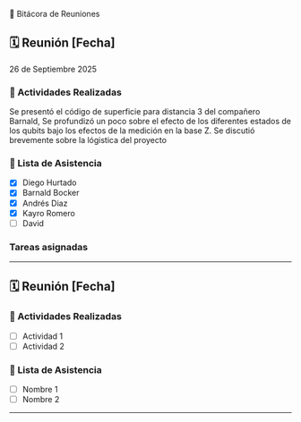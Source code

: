  📒 Bitácora de Reuniones



## 🗓️ Reunión [Fecha]
26 de Septiembre 2025

### 📌 Actividades Realizadas

Se presentó el código de superficie para distancia 3 del compañero Barnald, Se profundizó un poco sobre el efecto de los diferentes estados de los qubits bajo los efectos de la medición en la base Z. Se discutió brevemente sobre la lógistica del proyecto  

### 👥 Lista de Asistencia
- [X] Diego Hurtado  
- [X] Barnald Bocker
- [X] Andrés Diaz
- [X] Kayro Romero
- [ ] David

### Tareas asignadas

  
---

## 🗓️ Reunión [Fecha]

### 📌 Actividades Realizadas
- [ ] Actividad 1  
- [ ] Actividad 2  

### 👥 Lista de Asistencia
- [ ] Nombre 1  
- [ ] Nombre 2  

---

